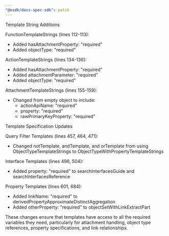 ```yaml
---
"@osdk/docs-spec-sdk": patch
---
```


Template String Additions

  FunctionTemplateStrings (lines 112-113):
  - Added hasAttachmentProperty: "required"
  - Added objectType: "required"

  ActionTemplateStrings (lines 134-136):
  - Added hasAttachmentProperty: "required"
  - Added attachmentParameter: "required"
  - Added objectType: "required"

  AttachmentTemplateStrings (lines 155-159):
  - Changed from empty object to include:
    - actionApiName: "required"
    - property: "required"
    - rawPrimaryKeyProperty: "required"

  Template Specification Updates

  Query Filter Templates (lines 457, 464, 471):
  - Changed notTemplate, andTemplate, and orTemplate from using ObjectTypeTemplateStrings to ObjectTypeWithPropertyTemplateStrings

  Interface Templates (lines 496, 504):
  - Added property: "required" to searchInterfacesGuide and searchInterfacesReference

  Property Templates (lines 601, 684):
  - Added linkName: "required" to derivedPropertyApproximateDistinctAggregation
  - Added otherProperty: "required" to objectSetWithLinkExtractPart

  These changes ensure that templates have access to all the required variables they need, particularly for attachment handling, object type
  references, property specifications, and link relationships.
